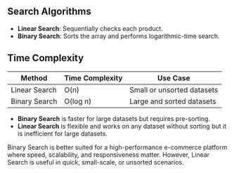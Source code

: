 ## Search Algorithms 

- **Linear Search**: Sequentially checks each product.
- **Binary Search**: Sorts the array and performs logarithmic-time search.


## Time Complexity

| Method          | Time Complexity | Use Case                       |
|----------------|------------------|--------------------------------|
| Linear Search   | O(n)             | Small or unsorted datasets     |
| Binary Search   | O(log n)         | Large and sorted datasets     |


- **Binary Search** is faster for large datasets but requires pre-sorting.
- **Linear Search** is flexible and works on any dataset without sorting but it is inefficient for large datasets.

Binary Search is better suited for a high-performance e-commerce platform where speed, scalability, and responsiveness matter.
However, Linear Search is useful in quick, small-scale, or unsorted scenarios.
